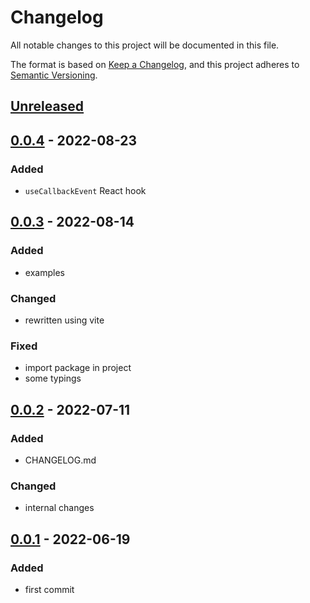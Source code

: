 # Changelog

All notable changes to this project will be documented in this file.

The format is based on [Keep a Changelog](https://keepachangelog.com/en/1.0.0/), and this project adheres to [Semantic Versioning](https://semver.org/spec/v2.0.0.html).

## [Unreleased]

## [0.0.4] - 2022-08-23

### Added

- `useCallbackEvent` React hook

## [0.0.3] - 2022-08-14

### Added

- examples

### Changed

- rewritten using vite

### Fixed

- import package in project
- some typings

## [0.0.2] - 2022-07-11

### Added

- CHANGELOG.md

### Changed

- internal changes

## [0.0.1] - 2022-06-19

### Added

- first commit

[Unreleased]: https://github.com/drpiou/react-utils/compare/v0.0.3...HEAD
[0.0.4]: https://github.com/drpiou/react-utils/compare/v0.0.3...v0.0.4
[0.0.3]: https://github.com/drpiou/react-utils/compare/v0.0.2...v0.0.3
[0.0.2]: https://github.com/drpiou/react-utils/compare/v0.0.1...v0.0.2
[0.0.1]: https://github.com/drpiou/react-utils/releases/tag/v0.0.1
